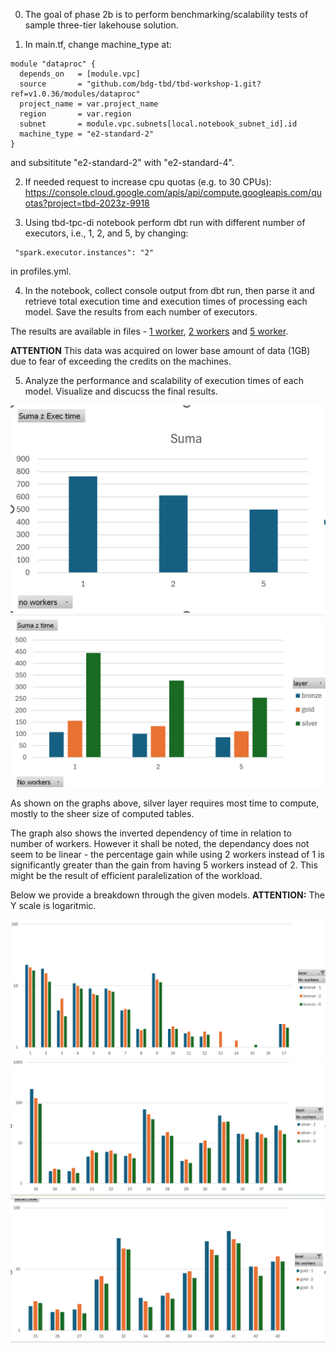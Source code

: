 0. The goal of phase 2b is to perform benchmarking/scalability tests of sample three-tier lakehouse solution.

1. In main.tf, change machine_type at:

```
module "dataproc" {
  depends_on   = [module.vpc]
  source       = "github.com/bdg-tbd/tbd-workshop-1.git?ref=v1.0.36/modules/dataproc"
  project_name = var.project_name
  region       = var.region
  subnet       = module.vpc.subnets[local.notebook_subnet_id].id
  machine_type = "e2-standard-2"
}
```

and subsititute "e2-standard-2" with "e2-standard-4".

2. If needed request to increase cpu quotas (e.g. to 30 CPUs): 
https://console.cloud.google.com/apis/api/compute.googleapis.com/quotas?project=tbd-2023z-9918

3. Using tbd-tpc-di notebook perform dbt run with different number of executors, i.e., 1, 2, and 5, by changing:
```
 "spark.executor.instances": "2"
```

in profiles.yml.

4. In the notebook, collect console output from dbt run, then parse it and retrieve total execution time and execution times of processing each model. Save the results from each number of executors. 

The results are available in files - [1 worker](/report/run_1_worker.txt), [2 workers](/report/run_2_worker.txt) and [5 worker](/report/run_5_worker.txt).

**ATTENTION** This data was acquired on lower base amount of data (1GB) due to fear of exceeding the credits on the machines.

5. Analyze the performance and scalability of execution times of each model. Visualize and discucss the final results.

![](/report/exec%20time%20total.png)
![](/report/per%20layer%20per%20worker.png)

As shown on the graphs above, silver layer requires most time to compute, mostly to the sheer size of computed tables.

The graph also shows the inverted dependency of time in relation to number of workers. However it shall be noted, the dependancy does not seem to be linear - the percentage gain while using 2 workers instead of 1 is significantly greater than the gain from having 5 workers instead of 2. This might be the result of efficient paralelization of the workload.

Below we provide a breakdown through the given models. **ATTENTION:** The Y scale is logaritmic.

![](/report/bronze.png)
![](/report/silver.png)
![](/report/gold.png)
